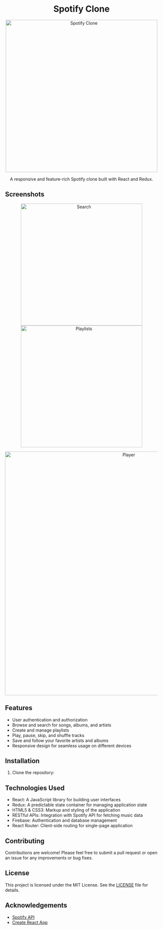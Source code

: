 
<h1 align="center">Spotify Clone</h1>

<p align="center">
  <img src="spotify-clone.png" alt="Spotify Clone" width="500">
</p>

<p align="center">
  A responsive and feature-rich Spotify clone built with React and Redux.
</p>

## Screenshots


<p align="center">
  <img src="https://your-website.com/images/spotify-clone-search.png" alt="Search" width="400">
  <img src="https://your-website.com/images/spotify-clone-playlists.png" alt="Playlists" width="400">
</p>

<p align="center">
  <img src="https://your-website.com/images/spotify-clone-player.png" alt="Player" width="800">
</p>

## Features

- User authentication and authorization
- Browse and search for songs, albums, and artists
- Create and manage playlists
- Play, pause, skip, and shuffle tracks
- Save and follow your favorite artists and albums
- Responsive design for seamless usage on different devices

## Installation

1. Clone the repository:

## Technologies Used

- React: A JavaScript library for building user interfaces
- Redux: A predictable state container for managing application state
- HTML5 & CSS3: Markup and styling of the application
- RESTful APIs: Integration with Spotify API for fetching music data
- Firebase: Authentication and database management
- React Router: Client-side routing for single-page application

## Contributing

Contributions are welcome! Please feel free to submit a pull request or open an issue for any improvements or bug fixes.

## License

This project is licensed under the MIT License. See the [LICENSE](LICENSE) file for details.

## Acknowledgements

- [Spotify API](https://developer.spotify.com/documentation/web-api/)
- [Create React App](https://create-react-app.dev/)
